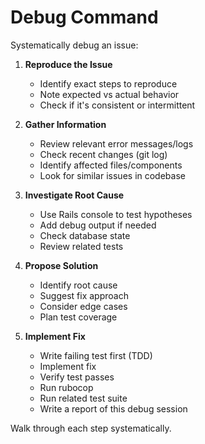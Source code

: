 # Debug Command

Systematically debug an issue:

1. **Reproduce the Issue**
   - Identify exact steps to reproduce
   - Note expected vs actual behavior
   - Check if it's consistent or intermittent

2. **Gather Information**
   - Review relevant error messages/logs
   - Check recent changes (git log)
   - Identify affected files/components
   - Look for similar issues in codebase

3. **Investigate Root Cause**
   - Use Rails console to test hypotheses
   - Add debug output if needed
   - Check database state
   - Review related tests

4. **Propose Solution**
   - Identify root cause
   - Suggest fix approach
   - Consider edge cases
   - Plan test coverage

5. **Implement Fix**
   - Write failing test first (TDD)
   - Implement fix
   - Verify test passes
   - Run rubocop
   - Run related test suite
   - Write a report of this debug session

Walk through each step systematically.